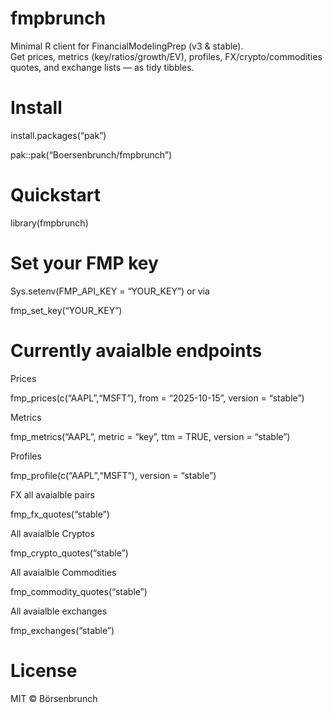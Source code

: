 
# fmpbrunch

Minimal R client for FinancialModelingPrep (v3 & stable).  
Get prices, metrics (key/ratios/growth/EV), profiles,
FX/crypto/commodities quotes, and exchange lists — as tidy tibbles.

# Install

install.packages(“pak”)

pak::pak(“Boersenbrunch/fmpbrunch”)

# Quickstart

library(fmpbrunch)

# Set your FMP key

Sys.setenv(FMP_API_KEY = “YOUR_KEY”) or via

fmp_set_key(“YOUR_KEY”)

# Currently avaialble endpoints

Prices

fmp_prices(c(“AAPL”,“MSFT”), from = “2025-10-15”, version = “stable”)

Metrics

fmp_metrics(“AAPL”, metric = “key”, ttm = TRUE, version = “stable”)

Profiles

fmp_profile(c(“AAPL”,“MSFT”), version = “stable”)

FX all avaialble pairs

fmp_fx_quotes(“stable”)

All avaialble Cryptos

fmp_crypto_quotes(“stable”)

All avaialble Commodities

fmp_commodity_quotes(“stable”)

All avaialble exchanges

fmp_exchanges(“stable”)

# License

MIT © Börsenbrunch

